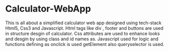 # Calculator-WebApp
This is all about a simplified calculator web app designed using tech-stack Html5, Css3 and Javascript. 
Html tags like div , footer and buttons are used in structure desgin of calculator.
Css attributes are used to enhance looks and desgin by using class and id names as.
Javascript used for logic and functions defining as onclick is used getElement also queryselector is used.

